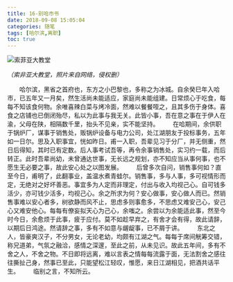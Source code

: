 ```yaml
---
title: 16-别哈市书
date: 2018-09-08 15:05:04
categories: 随笔
tags: [哈尔滨,离职]
toc: true
--- 
```



<div class="uk-text-center">
    <img alt="索菲亚大教堂" class="uk-width-2-3" src="https://i.loli.net/2018/09/08/5b936cad19358.jpg"><!--https://sm.ms/delete/8jM5ChuFgLc31xo-->
    <p class = "uk-text-center"><i>（索非亚大教堂，照片来自网络，侵权删）</i></p>  
</div>  
&emsp;&emsp;哈尔滨，黑省之首府也，东方之小巴黎也，多称之为冰城。自余癸巳年入哈市，已五年又一月矣，然生活尚未能适应，家庭尚未能组建。日常烦心于吃食，每每不知该食何物。余唯喜辣白菜与烤冷面，然难以餐餐咥之，且其多伤于身体。喜食之店铺也已倒闭殆尽，私以为此事与我无关。此皆小事，吾在意之事在于伊人在渝，父母在陕，相隔数千里，抬头不见亲，实不能坚持。  
&emsp;&emsp;在哈期间，余供职于锅炉厂，谋事于销售处，贩锅炉设备与电力公司，处江湖朋友于投标事务，五年如一日尔。思及入职事宜，恍如昨日。甫一入职，吾辈见习于分厂，并无侧重，然日后得知，其时已有定数。后人事考试吾等，再令余事销售处，实习约一载，而后转正。此时吾辈尚幼，未曾通达世事，无长远之规划，亦不知应当从事何事，也不愿生无必要之事，故此安心处之以图发展。  
&emsp;&emsp;后曾多次自问，销售事何如？直至今日，甫明了，此翻事业，盖温水煮青蛙尔。销售事，多与人事，多可视情形而定，无绝对之好坏善恶。事宜多为人定而非理定，付出与收入均视己心。自可钱多活少，亦可钱少活多，均视己心。余之所求为何？安心做事，安心做人而已。然销售事难以安心者多，树欲静而风不止，思虑多则事愈多，不思虑又难安己心，安己心又难安他心。每每有僚妄拟天心为己心，余嗤之。余尝以为余能适此事，然至今时今日，余愈烦于此事，疲于应付。莫不如趁早弃之，有舍才会有得，故此请辞，以期后日鸿途。然请辞之事，多有不如意与龌龊事，已不屑于讲。  
&emsp;&emsp;东北之人，皆豪爽汉子，不分男女，无论老幼，均颇有江湖之气。每每于席间觥筹交错，称兄道弟，气氛之融洽，感情之深邃，至此之前，从未见识。故此五年间，多有不舍之人，不舍之物。不日即将远离，难以言表之情每每流露于面，无法割舍之感往往撕扯己身，然事已至此，只能望松江轻叹，惟愿，来日江湖相见，把酒共话平生。  
&emsp;&emsp;临别之言，不知所云。
